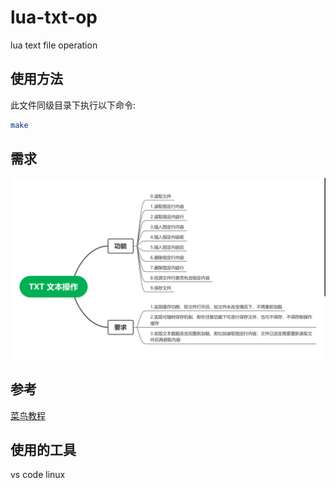 # lua-txt-op
lua text file operation

## 使用方法 
此文件同级目录下执行以下命令:
```bash
make
```

## 需求
![需求](zp_1676347153884.png)

## 参考
[菜鸟教程](https://m.runoob.com/lua/)

## 使用的工具
vs code 
linux
